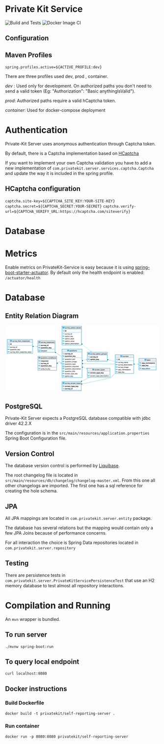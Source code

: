 # Private Kit Service
![Build and Tests](https://github.com/imanzano/private-kit-service/workflows/Build%20and%20Tests/badge.svg)
![Docker Image CI](https://github.com/imanzano/private-kit-service/workflows/Docker%20Image%20CI/badge.svg)


## Configuration


## Maven Profiles

`spring.profiles.active=${ACTIVE_PROFILE:dev}`

There are three profiles used dev, prod , container.

_dev_ :      Used only for development. On authorized paths you don't need to send a valid token (Eg: "Authorization": "Basic anythingIsValid").

_prod_:      Authorized paths require a valid hCaptcha token.

_container_: Used for docker-compose deployment 

# Authentication

Private-Kit Server uses anonymous authentication through Captcha token.

By default, there is a Captcha implementation based on [HCaptcha](https://www.hcaptcha.com/)

If you want to implement your own Captcha validation you have to add a new implementation of `com.privatekit.server.services.captcha.Captcha` and update the way it is included 
in the spring profile.

## HCaptcha configuration

`captcha.site-key=${CAPTCHA_SITE_KEY:YOUR-SITE-KEY}`
`captcha.secret=${CAPTCHA_SECRET:YOUR-SECRET}`
`captcha.verify-url=${CAPTCHA_VERIFY_URL:https://hcaptcha.com/siteverify}`

# Database

# Metrics

Enable metrics on PrivateKit-Service is easy because it is using [spring-boot-starter-actuator](https://docs.spring.io/spring-boot/docs/current/reference/html/production-ready-features.html).
By default only the health endpoint is enabled: `/actuator/health` 

# Database
## Entity Relation Diagram
![ER](er.png)
## PostgreSQL
Private-Kit Server expects a PostgreSQL database compatible with jdbc driver 42.2.X

The configuration is in the `src/main/resources/application.properties` Spring Boot Configuration file.
## Version Control
The database version control is performed by [Liquibase](https://www.liquibase.org/).

The root changelog file is located in `src/main/resources/db/changelog/changelog-master.xml`. From this one all other changelogs are imported. The first one has a sql reference for creating the hole schema.
## JPA
All JPA mappings are located in `com.privatekit.server.entity` package. 

The database has several relations but the mapping would contain only a few JPA Joins because of performance concerns.

For all interaction the choice is Spring Data repositories located in `com.privatekit.server.repository`

## Testing
There are persistence tests in `com.privatekit.server.PrivateKitServicePersistenceTest` that use an H2 memory database to test almost all repository interactions.
 

# Compilation and Running

An `mvn` wrapper is bundled.

## To run server
```
./mvnw spring-boot:run
```

## To query local endpoint

```
curl localhost:8080
```

## Docker instructions

### Build Dockerfile
```
docker build -t privatekit/self-reporting-server .
```

### Run container
```
docker run -p 8080:8080 privatekit/self-reporting-server
```


